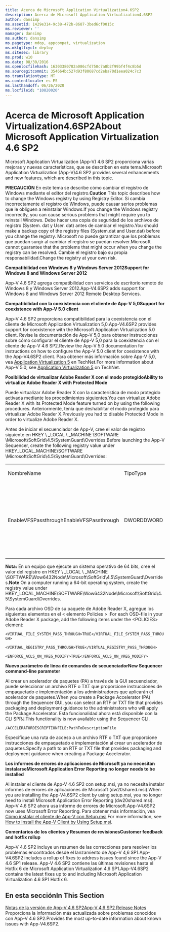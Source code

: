 ```yaml
---
title: Acerca de Microsoft Application Virtualization4.6SP2
description: Acerca de Microsoft Application Virtualization4.6SP2
author: dansimp
ms.assetid: 1429e314-9c38-472b-8687-3bed6cf0015c
ms.reviewer: ''
manager: dansimp
ms.author: dansimp
ms.pagetype: mdop, appcompat, virtualization
ms.mktglfcycl: deploy
ms.sitesec: library
ms.prod: w10
ms.date: 08/30/2016
ms.openlocfilehash: 16303380782a086cfd750c7a8b2f99bf4f4c8b5d
ms.sourcegitcommit: 354664bc527d93f80687cd2eba70d1eea024c7c3
ms.translationtype: MT
ms.contentlocale: es-ES
ms.lasthandoff: 06/26/2020
ms.locfileid: "10820020"
---
```

# <span data-ttu-id="60db0-103">Acerca de Microsoft Application Virtualization4.6SP2</span><span class="sxs-lookup"><span data-stu-id="60db0-103">About Microsoft Application Virtualization 4.6 SP2</span></span>


<span data-ttu-id="60db0-104">Microsoft Application Virtualization (App-V) 4.6 SP2 proporciona varias mejoras y nuevas características, que se describen en este tema.</span><span class="sxs-lookup"><span data-stu-id="60db0-104">Microsoft Application Virtualization (App-V)4.6 SP2 provides several enhancements and new features, which are described in this topic.</span></span>

<span data-ttu-id="60db0-105">**PRECAUCIÓN**  En este tema se describe cómo cambiar el registro de Windows mediante el editor del registro.</span><span class="sxs-lookup"><span data-stu-id="60db0-105">**Caution** This topic describes how to change the Windows registry by using Registry Editor.</span></span> <span data-ttu-id="60db0-106">Si cambia incorrectamente el registro de Windows, puede causar serios problemas que le obliguen a reinstalar Windows.</span><span class="sxs-lookup"><span data-stu-id="60db0-106">If you change the Windows registry incorrectly, you can cause serious problems that might require you to reinstall Windows.</span></span> <span data-ttu-id="60db0-107">Debe hacer una copia de seguridad de los archivos de registro (System. dat y User. dat) antes de cambiar el registro.</span><span class="sxs-lookup"><span data-stu-id="60db0-107">You should make a backup copy of the registry files (System.dat and User.dat) before you change the registry.</span></span> <span data-ttu-id="60db0-108">Microsoft no puede garantizar que los problemas que puedan surgir al cambiar el registro se puedan resolver.</span><span class="sxs-lookup"><span data-stu-id="60db0-108">Microsoft cannot guarantee that the problems that might occur when you change the registry can be resolved.</span></span> <span data-ttu-id="60db0-109">Cambie el registro bajo su propia responsabilidad.</span><span class="sxs-lookup"><span data-stu-id="60db0-109">Change the registry at your own risk.</span></span>

 

**<span data-ttu-id="60db0-110">Compatibilidad con Windows 8 y Windows Server 2012</span><span class="sxs-lookup"><span data-stu-id="60db0-110">Support for Windows 8 and Windows Server 2012</span></span>**

<span data-ttu-id="60db0-111">App-V 4.6 SP2 agrega compatibilidad con servicios de escritorio remoto de Windows 8 y Windows Server 2012.</span><span class="sxs-lookup"><span data-stu-id="60db0-111">App-V4.6SP2 adds support for Windows 8 and Windows Server 2012 Remote Desktop Services.</span></span>

**<span data-ttu-id="60db0-112">Compatibilidad con la coexistencia con el cliente de App-V 5,0</span><span class="sxs-lookup"><span data-stu-id="60db0-112">Support for coexistence with App-V 5.0 client</span></span>**

<span data-ttu-id="60db0-113">App-V 4.6 SP2 proporciona compatibilidad para la coexistencia con el cliente de Microsoft Application Virtualization 5,0.</span><span class="sxs-lookup"><span data-stu-id="60db0-113">App-V4.6SP2 provides support for coexistence with the Microsoft Application Virtualization 5.0 client.</span></span> <span data-ttu-id="60db0-114">Revise la documentación de App-V 5,0 para obtener instrucciones sobre cómo configurar el cliente de App-V 5,0 para la coexistencia con el cliente de App-V 4.6 SP2.</span><span class="sxs-lookup"><span data-stu-id="60db0-114">Review the App-V 5.0 documentation for instructions on how to configure the App-V 5.0 client for coexistence with the App-V4.6SP2 client.</span></span> <span data-ttu-id="60db0-115">Para obtener más información sobre App-V 5,0, vea [Application Virtualization 5](https://go.microsoft.com/fwlink/?LinkId=267599) en TechNet.</span><span class="sxs-lookup"><span data-stu-id="60db0-115">For more information about App-V 5.0, see [Application Virtualization 5](https://go.microsoft.com/fwlink/?LinkId=267599) on TechNet.</span></span>

**<span data-ttu-id="60db0-116">Posibilidad de virtualizar Adobe Reader X con el modo protegido</span><span class="sxs-lookup"><span data-stu-id="60db0-116">Ability to virtualize Adobe Reader X with Protected Mode</span></span>**

<span data-ttu-id="60db0-117">Puede virtualizar Adobe Reader X con la característica de modo protegido activada mediante los procedimientos siguientes.</span><span class="sxs-lookup"><span data-stu-id="60db0-117">You can virtualize Adobe Reader X with its Protected Mode feature turned on by using the following procedures.</span></span> <span data-ttu-id="60db0-118">Anteriormente, tenía que deshabilitar el modo protegido para virtualizar Adobe Reader X.</span><span class="sxs-lookup"><span data-stu-id="60db0-118">Previously you had to disable Protected Mode in order to virtualize Adobe Reader X.</span></span>

<span data-ttu-id="60db0-119">Antes de iniciar el secuenciador de App-V, cree el valor de registro siguiente en HKEY \ _LOCAL \ _MACHINE \\SOFTWARE \\Microsoft\\SoftGrid\\4.5\\SystemGuard\\Overrides:</span><span class="sxs-lookup"><span data-stu-id="60db0-119">Before launching the App-V Sequencer, create the following registry value under HKEY\_LOCAL\_MACHINE\\SOFTWARE \\Microsoft\\SoftGrid\\4.5\\SystemGuard\\Overrides:</span></span>

<table>
<colgroup>
<col width="25%" />
<col width="25%" />
<col width="25%" />
<col width="25%" />
</colgroup>
<tbody>
<tr class="odd">
<td align="left"><p><span data-ttu-id="60db0-120">Nombre</span><span class="sxs-lookup"><span data-stu-id="60db0-120">Name</span></span></p></td>
<td align="left"><p><span data-ttu-id="60db0-121">Tipo</span><span class="sxs-lookup"><span data-stu-id="60db0-121">Type</span></span></p></td>
<td align="left"><p><span data-ttu-id="60db0-122">Datos</span><span class="sxs-lookup"><span data-stu-id="60db0-122">Data</span></span></p></td>
<td align="left"><p><span data-ttu-id="60db0-123">Descripción</span><span class="sxs-lookup"><span data-stu-id="60db0-123">Description</span></span></p></td>
</tr>
<tr class="even">
<td align="left"><p><span data-ttu-id="60db0-124">EnableVFSPassthrough</span><span class="sxs-lookup"><span data-stu-id="60db0-124">EnableVFSPassthrough</span></span></p></td>
<td align="left"><p><span data-ttu-id="60db0-125">DWORD</span><span class="sxs-lookup"><span data-stu-id="60db0-125">DWORD</span></span></p></td>
<td align="left"><p><span data-ttu-id="60db0-126">uno</span><span class="sxs-lookup"><span data-stu-id="60db0-126">1</span></span></p></td>
<td align="left"><p><span data-ttu-id="60db0-127">Establezca este valor en <strong> 1 para </strong> iniciar Adobe Reader X en modo protegido durante la fase de inicio.</span><span class="sxs-lookup"><span data-stu-id="60db0-127">Set this value to <strong>1</strong> in order to start Adobe Reader X in Protected Mode during the launch phase.</span></span></p></td>
</tr>
</tbody>
</table>

 

<span data-ttu-id="60db0-128">**Nota:**  En un equipo que ejecute un sistema operativo de 64 bits, cree el valor del registro en HKEY \ _LOCAL \ _MACHINE \\SOFTWARE\\Wow6432Node\\Microsoft\\SoftGrid\\4.5\\SystemGuard\\Overrides.</span><span class="sxs-lookup"><span data-stu-id="60db0-128">**Note** On a computer running a 64-bit operating system, create the registry value under HKEY\_LOCAL\_MACHINE\\SOFTWARE\\Wow6432Node\\Microsoft\\SoftGrid\\4.5\\SystemGuard\\Overrides.</span></span>

 

<span data-ttu-id="60db0-129">Para cada archivo OSD de su paquete de Adobe Reader X, agregue los siguientes elementos en el &lt; elemento Policies &gt; :</span><span class="sxs-lookup"><span data-stu-id="60db0-129">For each OSD-file in your Adobe Reader X package, add the following items under the &lt;POLICIES&gt; element:</span></span>

`<VIRTUAL_FILE_SYSTEM_PASS_THROUGH>TRUE</VIRTUAL_FILE_SYSTEM_PASS_THROUGH>`

`<VIRTUAL_REGISTRY_PASS_THROUGH>TRUE</VIRTUAL_REGISTRY_PASS_THROUGH>`

`<ENFORCE_ACLS_ON_VREG_MODIFY>TRUE</ENFORCE_ACLS_ON_VREG_MODIFY>`

**<span data-ttu-id="60db0-130">Nuevo parámetro de línea de comandos de secuenciador</span><span class="sxs-lookup"><span data-stu-id="60db0-130">New Sequencer command-line parameter</span></span>**

<span data-ttu-id="60db0-131">Al crear un acelerador de paquetes (PA) a través de la GUI secuenciador, puede seleccionar un archivo RTF o TXT que proporcione instrucciones de empaquetado e implementación a los administradores que aplicarán el acelerador de paquetes.</span><span class="sxs-lookup"><span data-stu-id="60db0-131">When you create a Package Accelerator (PA) through the Sequencer GUI, you can select an RTF or TXT file that provides packaging and deployment guidance to the administrators who will apply the Package Accelerator.</span></span> <span data-ttu-id="60db0-132">Esta funcionalidad ahora está disponible con la CLI SPRJ.</span><span class="sxs-lookup"><span data-stu-id="60db0-132">This functionality is now available using the Sequencer CLI.</span></span>

`/ACCELERATORDESCRIPTIONFILE:PathToDescriptionFile`

<span data-ttu-id="60db0-133">Especifique una ruta de acceso a un archivo RTF o TXT que proporcione instrucciones de empaquetado e implementación al crear un acelerador de paquetes.</span><span class="sxs-lookup"><span data-stu-id="60db0-133">Specify a path to an RTF or TXT file that provides packaging and deployment guidance when creating a Package Accelerator.</span></span>

**<span data-ttu-id="60db0-134">Los informes de errores de aplicaciones de Microsoft ya no necesitan instalarse</span><span class="sxs-lookup"><span data-stu-id="60db0-134">Microsoft Application Error Reporting no longer needs to be installed</span></span>**

<span data-ttu-id="60db0-135">Al instalar el cliente de App-V 4.6 SP2 con setup.msi, ya no necesita instalar informes de errores de aplicaciones de Microsoft (dw20shared.msi).</span><span class="sxs-lookup"><span data-stu-id="60db0-135">When you are installing the App-V4.6SP2 client by using setup.msi, you no longer need to install Microsoft Application Error Reporting (dw20shared.msi).</span></span> <span data-ttu-id="60db0-136">App-V 4.6 SP2 ahora usa informe de errores de Microsoft.</span><span class="sxs-lookup"><span data-stu-id="60db0-136">App-V4.6SP2 now uses Microsoft Error Reporting.</span></span> <span data-ttu-id="60db0-137">Para obtener más información, vea [Cómo instalar el cliente de App-V con Setup.msi](https://go.microsoft.com/fwlink/?LinkId=267237).</span><span class="sxs-lookup"><span data-stu-id="60db0-137">For more information, see [How to Install the App-V Client by Using Setup.msi](https://go.microsoft.com/fwlink/?LinkId=267237).</span></span>

**<span data-ttu-id="60db0-138">Comentarios de los clientes y Resumen de revisiones</span><span class="sxs-lookup"><span data-stu-id="60db0-138">Customer feedback and hotfix rollup</span></span>**

<span data-ttu-id="60db0-139">App-V 4.6 SP2 incluye un resumen de las correcciones para resolver los problemas encontrados desde el lanzamiento de App-V 4,6 SP1.</span><span class="sxs-lookup"><span data-stu-id="60db0-139">App-V4.6SP2 includes a rollup of fixes to address issues found since the App-V 4.6 SP1 release.</span></span> <span data-ttu-id="60db0-140">App-V 4.6 SP2 contiene las últimas revisiones hasta el Hotfix 6 de Microsoft Application Virtualization 4,6 SP1.</span><span class="sxs-lookup"><span data-stu-id="60db0-140">App-V4.6SP2 contains the latest fixes up to and including Microsoft Application Virtualization 4.6 SP1 Hotfix 6.</span></span>

## <span data-ttu-id="60db0-141">En esta sección</span><span class="sxs-lookup"><span data-stu-id="60db0-141">In This Section</span></span>


<a href="" id="app-v-4-6-sp2-release-notes"></a>[<span data-ttu-id="60db0-142">Notas de la versión de App-V 4.6 SP2</span><span class="sxs-lookup"><span data-stu-id="60db0-142">App-V 4.6 SP2 Release Notes</span></span>](https://go.microsoft.com/fwlink/?LinkId=267600)  
<span data-ttu-id="60db0-143">Proporciona la información más actualizada sobre problemas conocidos con App-V 4.6 SP2.</span><span class="sxs-lookup"><span data-stu-id="60db0-143">Provides the most up-to-date information about known issues with App-V4.6SP2.</span></span>

 

 





